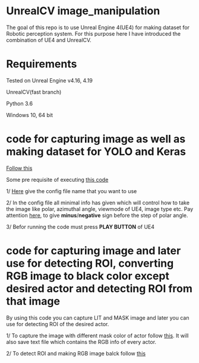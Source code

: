 # UnrealCV image_manipulation
The goal of this repo is to use Unreal Engine 4(UE4) for making dataset for Robotic perception system. For this purpose here I have introduced the combination of UE4 and UnrealCV.

# Requirements

Tested on Unreal Engine v4.16, 4.19

UnrealCV(fast branch)

Python 3.6

Windows 10, 64 bit


# code for capturing image as well as making dataset for YOLO and Keras

[Follow this](https://github.com/atifkarim/unreal_cv_image_manipulation/tree/master/capture_image_config_json)

Some pre requisite of executing 
[this code](https://github.com/atifkarim/unreal_cv_image_manipulation/blob/master/capture_image_config_json/capture_image_UE4.py)

1/ [Here](https://github.com/atifkarim/unreal_cv_image_manipulation/blob/d9c6e9af88067b8135d5ca100b13d9238dc6abba/capture_image_config_json/capture_image_UE4.py#L105) give the config file name that you want to use

2/ In the config file all minimal info has given which will control how to take the image like polar, azimuthal angle, viewmode of UE4, image type etc. Pay attention [here](https://github.com/atifkarim/unreal_cv_image_manipulation/blob/d9c6e9af88067b8135d5ca100b13d9238dc6abba/capture_image_config_json/config_file_capture_image.json#L5), to give **minus**/**negative** sign before the step of polar angle.

3/ Befor running the code must press **PLAY BUTTON** of UE4

# code for capturing image and later use for detecting ROI, converting RGB image to black color except desired actor and detecting ROI from that image

By using this code you can capture LIT and MASK image and later you can use for detecting ROI of the desired actor.

1/ To capture the image with different mask color of actor follow [this](https://github.com/atifkarim/unreal_cv_image_manipulation/blob/master/detect_ROI_for_multi_actor/detect_roi_while_every_actor_has_different_color_in_mask.ipynb). It will also save text file which contains the RGB info of every actor.

2/ To detect ROI and making RGB image balck follow [this](https://github.com/atifkarim/unreal_cv_image_manipulation/blob/master/detect_ROI_for_multi_actor/detect_ROI_of_different_coloured_object.py)
